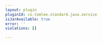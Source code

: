 ```yaml
---
layout: plugin
pluginId: co.tomlee.standard.java.service
isJarAvailable: true
error: ''
violations: []

---
```

